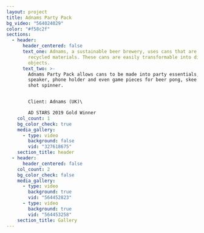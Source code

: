 ```yaml
---
layout: project
title: Adnams Party Pack
bg_video: "564024029"
color: "#f58c2f"
sections:
  - header:
      header_centered: false
      text_one: Adnams, a sustainable beer brewery, uses cans that are made with
        recycled materials. These cans are easily transformable into different
        objects.
      text_two: >-
        Adnams Party Pack allows cans to be made into party essentials, like a
        speaker, phone holder and even game pieces for beer pong, skee ball and
        shot spinner. 


        Client: Adnams (UK)\

        AD STARS 2019 Gold Winner
    col_count: 1
    bg_color_check: true
    media_gallery:
      - type: video
        background: false
        vid: "327618675"
    section_title: header
  - header:
      header_centered: false
    col_count: 2
    bg_color_check: false
    media_gallery:
      - type: video
        background: true
        vid: "564452823"
      - type: video
        background: true
        vid: "564453258"
    section_title: Gallery
---
```

